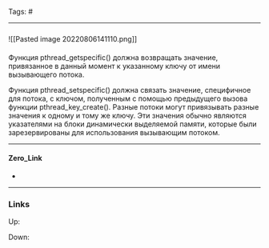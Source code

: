 Tags: #
***
###
![[Pasted image 20220806141110.png]]
####
Функция pthread_getspecific() должна возвращать значение, привязанное в данный момент к указанному ключу от имени вызывающего потока.

Функция pthread_setspecific() должна связать значение, специфичное для потока, с ключом, полученным с помощью предыдущего вызова функции pthread_key_create(). Разные потоки могут привязывать разные значения к одному и тому же ключу. Эти значения обычно являются указателями на блоки динамически выделяемой памяти, которые были зарезервированы для использования вызывающим потоком.




***
#### Zero_Link
- 
***
### Links
Up:

Down:


